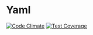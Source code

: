 # Yaml
[![Code Climate](https://codeclimate.com/github/Javanile/Yaml/badges/gpa.svg)](https://codeclimate.com/github/Javanile/Yaml)
[![Test Coverage](https://codeclimate.com/github/Javanile/Yaml/badges/coverage.svg)](https://codeclimate.com/github/Javanile/Yaml/coverage)
